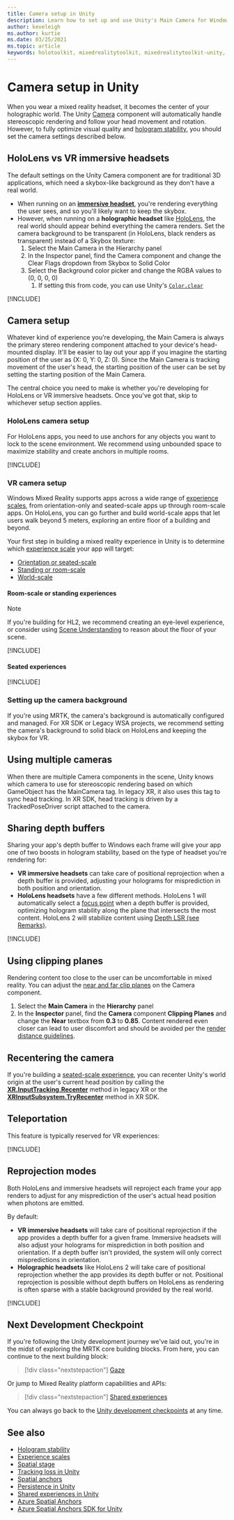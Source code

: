 ```yaml
---
title: Camera setup in Unity
description: Learn how to set up and use Unity's Main Camera for Windows Mixed Reality development to do holographic rendering.
author: keveleigh
ms.author: kurtie
ms.date: 03/25/2021
ms.topic: article
keywords: holotoolkit, mixedrealitytoolkit, mixedrealitytoolkit-unity, holographic rendering, holographic, immersive, focus point, depth buffer, orientation-only, positional, opaque, transparent, clip, mixed reality headset, windows mixed reality headset, virtual reality headset
---
```


# Camera setup in Unity

When you wear a mixed reality headset, it becomes the center of your holographic world. The Unity [Camera](https://docs.unity3d.com/Manual/class-Camera.html) component will automatically handle stereoscopic rendering and follow your head movement and rotation. However, to fully optimize visual quality and [hologram stability](../advanced-concepts/hologram-stability.md), you should set the camera settings described below.

## HoloLens vs VR immersive headsets

The default settings on the Unity Camera component are for traditional 3D applications, which need a skybox-like background as they don't have a real world.

* When running on an **[immersive headset](/windows/mixed-reality/enthusiast-guide/immersive-headset-hardware-details)**, you're rendering everything the user sees, and so you'll likely want to keep the skybox.
* However, when running on a **holographic headset** like [HoloLens](/hololens/hololens2-hardware), the real world should appear behind everything the camera renders. Set the camera background to be transparent (in HoloLens, black renders as transparent) instead of a Skybox texture:
    1. Select the Main Camera in the Hierarchy panel
    2. In the Inspector panel, find the Camera component and change the Clear Flags dropdown from Skybox to Solid Color
    3. Select the Background color picker and change the RGBA values to (0, 0, 0, 0)
        1. If setting this from code, you can use Unity's [`Color.clear`](https://docs.unity3d.com/ScriptReference/Color-clear.html)

[!INCLUDE[](includes/camera/opaque-camera-include.md)]

## Camera setup

Whatever kind of experience you're developing, the Main Camera is always the primary stereo rendering component attached to your device's head-mounted display. It'll be easier to lay out your app if you imagine the starting position of the user as (X: 0, Y: 0, Z: 0). Since the Main Camera is tracking movement of the user's head, the starting position of the user can be set by setting the starting position of the Main Camera.

The central choice you need to make is whether you're developing for HoloLens or VR immersive headsets. Once you've got that, skip to whichever setup section applies.

### HoloLens camera setup

For HoloLens apps, you need to use anchors for any objects you want to lock to the scene environment. We recommend using unbounded space to maximize stability and create anchors in multiple rooms.

[!INCLUDE[](includes/camera/hololens-setup-include.md)]

### VR camera setup

Windows Mixed Reality supports apps across a wide range of [experience scales](../../design/coordinate-systems.md#mixed-reality-experience-scales), from orientation-only and seated-scale apps up through room-scale apps. On HoloLens, you can go further and build world-scale apps that let users walk beyond 5 meters, exploring an entire floor of a building and beyond.

Your first step in building a mixed reality experience in Unity is to determine which [experience scale](../../design/coordinate-systems.md) your app will target:

* [Orientation or seated-scale](../../design/coordinate-systems.md#building-an-orientation-only-or-seated-scale-experience)
* [Standing or room-scale](../../design/coordinate-systems.md#building-a-standing-scale-or-room-scale-experience)
* [World-scale](../../design/coordinate-systems.md#building-a-world-scale-experience)

#### Room-scale or standing experiences

> [!NOTE]
> If you're building for HL2, we recommend creating an eye-level experience, or consider using [Scene Understanding](scene-understanding-sdk.md) to reason about the floor of your scene.

[!INCLUDE[](includes/camera/vr-setup-standing-include.md)]

#### Seated experiences

[!INCLUDE[](includes/camera/vr-setup-seated-include.md)]

### Setting up the camera background

If you're using MRTK, the camera's background is automatically configured and managed. For XR SDK or Legacy WSA projects, we recommend setting the camera's background to solid black on HoloLens and keeping the skybox for VR.

## Using multiple cameras

When there are multiple Camera components in the scene, Unity knows which camera to use for stereoscopic rendering based on which GameObject has the MainCamera tag. In legacy XR, it also uses this tag to sync head tracking. In XR SDK, head tracking is driven by a TrackedPoseDriver script attached to the camera.

## Sharing depth buffers

Sharing your app's depth buffer to Windows each frame will give your app one of two boosts in hologram stability, based on the type of headset you're rendering for:

* **VR immersive headsets** can take care of positional reprojection when a depth buffer is provided, adjusting your holograms for misprediction in both position and orientation.
* **HoloLens headsets** have a few different methods. HoloLens 1 will automatically select a [focus point](focus-point-in-unity.md) when a depth buffer is provided, optimizing hologram stability along the plane that intersects the most content. HoloLens 2 will stabilize content using [Depth LSR (see Remarks)](/uwp/api/windows.graphics.holographic.holographiccamerarenderingparameters.setfocuspoint).

[!INCLUDE[](includes/camera/depth-buffer-include.md)]

## Using clipping planes

Rendering content too close to the user can be uncomfortable in mixed reality. You can adjust the [near and far clip planes](../advanced-concepts/hologram-stability.md#hologram-render-distances) on the Camera component.

1. Select the **Main Camera** in the **Hierarchy** panel
2. In the **Inspector** panel, find the **Camera** component **Clipping Planes** and change the **Near** textbox from **0.3** to **0.85**. Content rendered even closer can lead to user discomfort and should be avoided per the [render distance guidelines](../advanced-concepts/hologram-stability.md#hologram-render-distances).

## Recentering the camera

If you're building a [seated-scale experience](../../design/coordinate-systems.md), you can recenter Unity's world origin at the user's current head position by calling the **[XR.InputTracking.Recenter](https://docs.unity3d.com/ScriptReference/XR.InputTracking.Recenter.html)** method in legacy XR or the **[XRInputSubsystem.TryRecenter](https://docs.unity3d.com/ScriptReference/XR.XRInputSubsystem.TryRecenter.html)** method in XR SDK.

## Teleportation

This feature is typically reserved for VR experiences:

[!INCLUDE[](includes/camera/teleport-include.md)]

## Reprojection modes

Both HoloLens and immersive headsets will reproject each frame your app renders to adjust for any misprediction of the user's actual head position when photons are emitted.

By default:

* **VR immersive headsets** will take care of positional reprojection if the app provides a depth buffer for a given frame. Immersive headsets will also adjust your holograms for misprediction in both position and orientation. If a depth buffer isn't provided, the system will only correct mispredictions in orientation.
* **Holographic headsets** like HoloLens 2 will take care of positional reprojection whether the app provides its depth buffer or not. Positional reprojection is possible without depth buffers on HoloLens as rendering is often sparse with a stable background provided by the real world.

[!INCLUDE[](includes/camera/reprojection-include.md)]

## Next Development Checkpoint

If you're following the Unity development journey we've laid out, you're in the midst of exploring the MRTK core building blocks. From here, you can continue to the next building block:

> [!div class="nextstepaction"]
> [Gaze](gaze-in-unity.md)

Or jump to Mixed Reality platform capabilities and APIs:

> [!div class="nextstepaction"]
> [Shared experiences](shared-experiences-in-unity.md)

You can always go back to the [Unity development checkpoints](unity-development-overview.md#2-core-building-blocks) at any time.

## See also

* [Hologram stability](../advanced-concepts/hologram-stability.md)
* [Experience scales](../../design/coordinate-systems.md#mixed-reality-experience-scales)
* [Spatial stage](../../design/coordinate-systems.md#stage-frame-of-reference)
* [Tracking loss in Unity](tracking-loss-in-unity.md)
* [Spatial anchors](../../design/spatial-anchors.md)
* [Persistence in Unity](persistence-in-unity.md)
* [Shared experiences in Unity](shared-experiences-in-unity.md)
* [Azure Spatial Anchors](/azure/spatial-anchors)
* [Azure Spatial Anchors SDK for Unity](/dotnet/api/Microsoft.Azure.SpatialAnchors)
